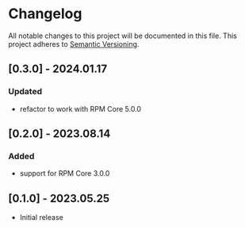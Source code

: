 # Changelog

All notable changes to this project will be documented in this file.
This project adheres to [Semantic Versioning](http://semver.org/).

## [0.3.0] - 2024.01.17

### Updated
- refactor to work with RPM Core 5.0.0

## [0.2.0] - 2023.08.14

### Added
- support for RPM Core 3.0.0

## [0.1.0] - 2023.05.25

- Initial release